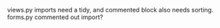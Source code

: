 views.py imports need a tidy, and commented block also needs sorting.
forms.py commented out import?
